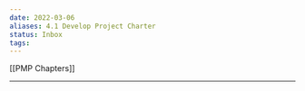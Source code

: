 ```yaml
---
date: 2022-03-06
aliases: 4.1 Develop Project Charter
status: Inbox
tags:
---
```


[[PMP Chapters]]

---

